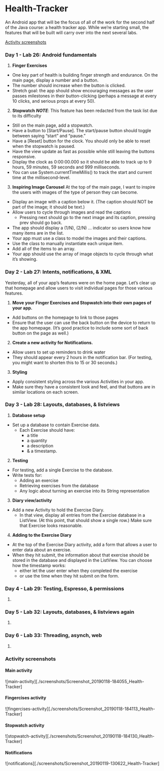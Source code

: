 # Health-Tracker
An Android app that will be the focus of all of the work for the second half of the Java course: a health tracker app.
While we’re starting small, the features that will be built will carry over into the next several labs.

[Activity screenshots](#activity-screenshots)

### Day 1 - Lab 26: Android fundamentals

1. **Finger Exercises**
* One key part of health is building finger strength and endurance. On the main page, display a number and a button.
* The number should increase when the button is clicked.
* Stretch goal: the app should show encouraging messages as the user passes milestones in their button-clicking (perhaps a message at every 10 clicks, and serious props at every 50).

2. **Stopwatch** 
__*NOTE*__: This feature has been redacted from the task list due to its difficulty

* Still on the main page, add a stopwatch. 
* Have a button to [Start/Pause]. The start/pause button should toggle between saying “start” and “pause.”
* Have a [Reset] button for the clock. You should only be able to reset when the stopwatch is paused.
* Have the view update as fast as possible while still leaving the buttons responsive.
* Display the clock as 0:00:00.000 so it should be able to track up to 9 hours, 59 minutes, 59 seconds and 999 milliseconds.
* You can use System.currentTimeMillis() to track the start and current time at the millisecond-level.    
    
3. **Inspiring Image Carousel**
At the top of the main page, I want to inspire the users with images of the type of person they can become.

* Display an image with a caption below it. (The caption should NOT be part of the image; it should be text.)
* Allow users to cycle through images and read the captions
    * Pressing next should go to the next image and its caption, pressing prev should go back.
* The app should display a (1/N), (2/N) … indicator so users know how many items are in the list.
* Your app must use a class to model the images and their captions.
* Use the class to manually instantiate each unique item.
* Add all of the items to an array.
* Your app should use the array of image objects to cycle through what it’s showing.
    
### Day 2 - Lab 27: Intents, notifications, & XML

Yesterday, all of your app’s features were on the home page. Let’s clear up that homepage and allow users to visit individual pages for those various features.

1. **Move your Finger Exercises and Stopwatch into their own pages of your app.**

* Add buttons on the homepage to link to those pages
* Ensure that the user can use the back button on the device to return to the app homepage. (It’s good practice to include some sort of back button on the page as well.)
    
2. **Create a new activity for Notifications.**

* Allow users to set up reminders to drink water
* They should appear every 2 hours in the notification bar. (For testing, you might want to shorten this to 15 or 30 seconds.)
    
3. **Styling**

* Apply consistent styling across the various Activities in your app.
* Make sure they have a consistent look and feel, and that buttons are in similar locations on each screen.



### Day 3 - Lab 28: Layouts, databases, & listviews

1. **Database setup**
* Set up a database to contain Exercise data.
    * Each Exercise should have:
        * a title
        * a quantity
        * a description
        * & a timestamp.
        
2. **Testing**
* For testing, add a single Exercise to the database.
* Write tests for:
   * Adding an exercise
   * Retrieving exercises from the database
   * Any logic about turning an exercise into its String representation
   
3. **Diary view/activity**
* Add a new Activity to hold the Exercise Diary.
    * In that view, display all entries from the Exercise database in a ListView. (At this point, that should show a single row.) Make sure that Exercise looks reasonable.
   
4. **Adding to the Exercise Diary**
* At the top of the Exercise Diary activity, add a form that allows a user to enter data about an exercise.
* When they hit submit, the information about that exercise should be stored in the database and displayed in the ListView. You can choose how the timestamp works: 
    * either let the user enter when they completed the exercise
    * or use the time when they hit submit on the form.      

### Day 4 - Lab 29: Testing, Espresso, & permissions

1. 


### Day 5 - Lab 32: Layouts, databases, & listviews again

1. 


### Day 6 - Lab 33: Threading, asynch, web

1. 

### Activity screenshots


#### Main activity
![main-activity][./screenshots/Screenshot_20190118-184055_Health-Tracker]

#### Fingercises activity
![fingercises-activity][./screenshots/Screenshot_20190118-184113_Health-Tracker]

#### Stopwatch activity
![stopwatch-activity][./screenshots/Screenshot_20190118-184130_Health-Tracker]

#### Notifications
![notifications][./screenshots/Screenshot_20190119-130622_Health-Tracker]
